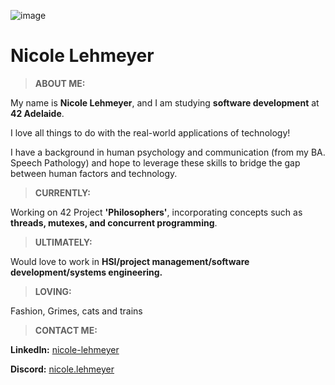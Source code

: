 ![image](./gitbanner.gif "IMAGE")

# Nicole Lehmeyer

>**ABOUT ME:**

My name is **Nicole Lehmeyer**, and I am studying **software development** at **42 Adelaide**.

I love all things to do with the real-world applications of technology!

I have a background in human psychology and communication \(from my BA. Speech Pathology\) and hope to leverage these skills to bridge the gap between human factors and technology.

>**CURRENTLY:**

Working on 42 Project **'Philosophers'**, incorporating concepts such as **threads, mutexes, and concurrent programming**.

>**ULTIMATELY:**

Would love to work in **HSI/project management/software development/systems engineering.**

>**LOVING:**

Fashion, Grimes, cats and trains

>**CONTACT ME:**

**LinkedIn:** [nicole-lehmeyer](https://www.linkedin.com/in/nicole-lehmeyer/)

**Discord:**  [nicole.lehmeyer](https://discordapp.com/users/1107446949344448543/)
